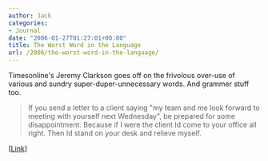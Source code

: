 ```yaml
---
author: Jack
categories:
- Journal
date: "2006-01-27T01:27:01+00:00"
title: The Worst Word in the Language
url: /2006/the-worst-word-in-the-language/
---
```


Timesonline's Jeremy Clarkson goes off on the frivolous over-use of various and sundry super-duper-unnecessary words. And grammer stuff too. 

>If you send a letter to a client saying "my team and me look forward to meeting with yourself next Wednesday", be prepared for some disappointment. Because if I were the client Id come to your office all right. Then Id stand on your desk and relieve myself. 

[[Link](<http://www.timesonline.co.uk/article/0,,24389-2003544,00.html>)]